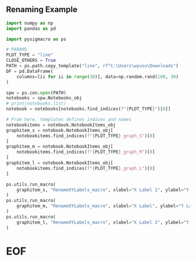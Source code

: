 <!-- ---
!-- Timestamp: 2025-03-25 05:36:56
!-- Author: ywatanabe
!-- File: /home/ywatanabe/win/documents/SigMacro/PySigMacro/src/pysigmacro/utils/README.md
!-- --- -->

## Renaming Example

``` python
import numpy as np
import pandas as pd

import pysigmacro as ps

# PARAMS
PLOT_TYPE = "line"
CLOSE_OTHERS = True
PATH = ps.path.copy_template("line", rf"C:\Users\wyusu\Downloads")
DF = pd.DataFrame(
    columns=[ii for ii in range(30)], data=np.random.rand(100, 30)
)

spw = ps.con.open(PATH)
notebooks = spw.Notebooks_obj
# print(notebooks.list)
notebook = notebooks[notebooks.find_indices(f"{PLOT_TYPE}")[0]]

# From here, templates defines indices and names
notebookitems = notebook.NotebookItems_obj
graphitem_s = notebook.NotebookItems_obj[
    notebookitems.find_indices(f"{PLOT_TYPE}_graph_S")[0]
]
graphitem_m = notebook.NotebookItems_obj[
    notebookitems.find_indices(f"{PLOT_TYPE}_graph_M")[0]
]
graphitem_l = notebook.NotebookItems_obj[
    notebookitems.find_indices(f"{PLOT_TYPE}_graph_L")[0]
]

ps.utils.run_macro(
    graphitem_s, "RenameXYLabels_macro", xlabel="X Label 1", ylabel="Y Label 1"
)
ps.utils.run_macro(
    graphitem_m, "RenameXYLabels_macro", xlabel="X Label", ylabel="Y Label"
)
ps.utils.run_macro(
    graphitem_l, "RenameXYLabels_macro", xlabel="X Label 2", ylabel="Y Label 2"
)
```


# EOF

<!-- EOF -->